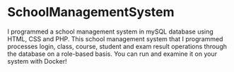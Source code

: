 # SchoolManagementSystem
I programmed a school management system in mySQL database using HTML, CSS and PHP.
This school management system that I programmed processes login, class, course, student and exam result operations through the database on a role-based basis.
You can run and examine it on your system with Docker!
